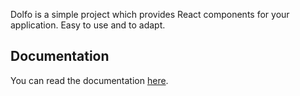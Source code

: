 Dolfo is a simple project which provides React components for your application. Easy to use and to adapt.

## Documentation
You can read the documentation [here](http://mygraphic.altervista.org/components/).